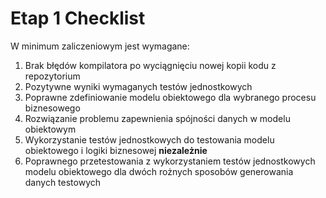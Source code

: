 # Etap 1 Checklist

W minimum zaliczeniowym jest wymagane:

1. Brak błędów kompilatora po wyciągnięciu nowej kopii kodu z repozytorium
1. Pozytywne wyniki wymaganych testów jednostkowych
1. Poprawne zdefiniowanie modelu obiektowego dla wybranego procesu biznesowego
1. Rozwiązanie problemu zapewnienia spójności danych w modelu obiektowym
1. Wykorzystanie testów jednostkowych do testowania modelu obiektowego i logiki biznesowej **niezależnie**
1. Poprawnego przetestowania z wykorzystaniem testów jednostkowych modelu obiektowego dla dwóch rożnych sposobów generowania danych testowych
